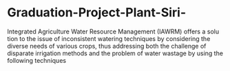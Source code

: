 # Graduation-Project-Plant-Siri-
Integrated Agriculture Water Resource Management (IAWRM) offers a solu tion to the issue of inconsistent watering techniques by considering the diverse  needs of various crops, thus addressing both the challenge of disparate irrigation  methods and the problem of water wastage by using the following techniques
